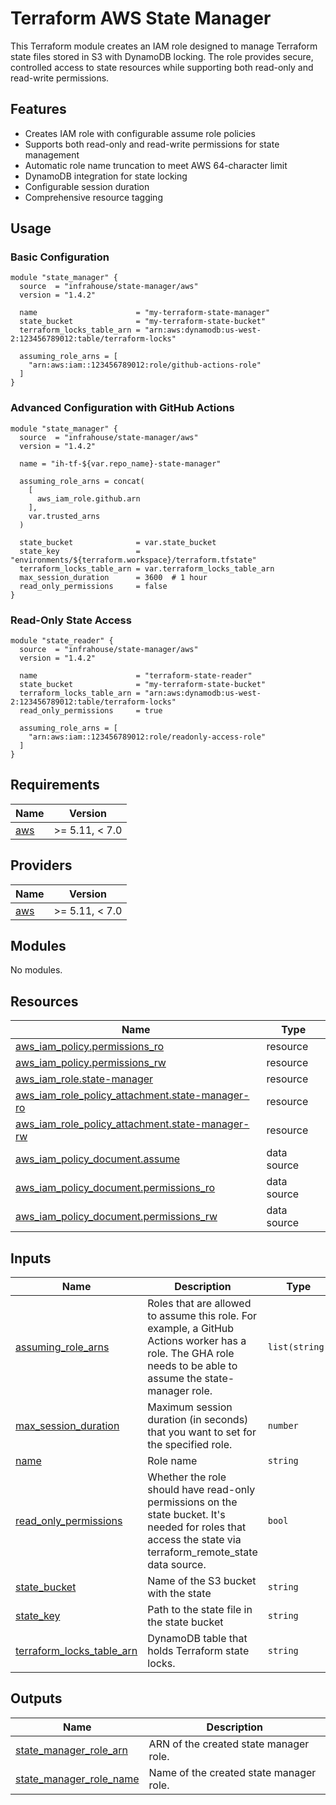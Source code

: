 # Terraform AWS State Manager

This Terraform module creates an IAM role designed to manage Terraform state files stored in S3 with DynamoDB locking.
The role provides secure, controlled access to state resources while supporting both read-only and read-write permissions.

## Features

- Creates IAM role with configurable assume role policies
- Supports both read-only and read-write permissions for state management
- Automatic role name truncation to meet AWS 64-character limit
- DynamoDB integration for state locking
- Configurable session duration
- Comprehensive resource tagging

## Usage

### Basic Configuration
```hcl
module "state_manager" {
  source  = "infrahouse/state-manager/aws"
  version = "1.4.2"

  name                      = "my-terraform-state-manager"
  state_bucket              = "my-terraform-state-bucket"
  terraform_locks_table_arn = "arn:aws:dynamodb:us-west-2:123456789012:table/terraform-locks"

  assuming_role_arns = [
    "arn:aws:iam::123456789012:role/github-actions-role"
  ]
}
```

### Advanced Configuration with GitHub Actions
```hcl
module "state_manager" {
  source  = "infrahouse/state-manager/aws"
  version = "1.4.2"

  name = "ih-tf-${var.repo_name}-state-manager"

  assuming_role_arns = concat(
    [
      aws_iam_role.github.arn
    ],
    var.trusted_arns
  )

  state_bucket              = var.state_bucket
  state_key                 = "environments/${terraform.workspace}/terraform.tfstate"
  terraform_locks_table_arn = var.terraform_locks_table_arn
  max_session_duration      = 3600  # 1 hour
  read_only_permissions     = false
}
```

### Read-Only State Access
```hcl
module "state_reader" {
  source  = "infrahouse/state-manager/aws"
  version = "1.4.2"

  name                      = "terraform-state-reader"
  state_bucket              = "my-terraform-state-bucket" 
  terraform_locks_table_arn = "arn:aws:dynamodb:us-west-2:123456789012:table/terraform-locks"
  read_only_permissions     = true

  assuming_role_arns = [
    "arn:aws:iam::123456789012:role/readonly-access-role"
  ]
}
```
## Requirements

| Name | Version |
|------|---------|
| <a name="requirement_aws"></a> [aws](#requirement\_aws) | >= 5.11, < 7.0 |

## Providers

| Name | Version |
|------|---------|
| <a name="provider_aws"></a> [aws](#provider\_aws) | >= 5.11, < 7.0 |

## Modules

No modules.

## Resources

| Name | Type |
|------|------|
| [aws_iam_policy.permissions_ro](https://registry.terraform.io/providers/hashicorp/aws/latest/docs/resources/iam_policy) | resource |
| [aws_iam_policy.permissions_rw](https://registry.terraform.io/providers/hashicorp/aws/latest/docs/resources/iam_policy) | resource |
| [aws_iam_role.state-manager](https://registry.terraform.io/providers/hashicorp/aws/latest/docs/resources/iam_role) | resource |
| [aws_iam_role_policy_attachment.state-manager-ro](https://registry.terraform.io/providers/hashicorp/aws/latest/docs/resources/iam_role_policy_attachment) | resource |
| [aws_iam_role_policy_attachment.state-manager-rw](https://registry.terraform.io/providers/hashicorp/aws/latest/docs/resources/iam_role_policy_attachment) | resource |
| [aws_iam_policy_document.assume](https://registry.terraform.io/providers/hashicorp/aws/latest/docs/data-sources/iam_policy_document) | data source |
| [aws_iam_policy_document.permissions_ro](https://registry.terraform.io/providers/hashicorp/aws/latest/docs/data-sources/iam_policy_document) | data source |
| [aws_iam_policy_document.permissions_rw](https://registry.terraform.io/providers/hashicorp/aws/latest/docs/data-sources/iam_policy_document) | data source |

## Inputs

| Name | Description | Type | Default | Required |
|------|-------------|------|---------|:--------:|
| <a name="input_assuming_role_arns"></a> [assuming\_role\_arns](#input\_assuming\_role\_arns) | Roles that are allowed to assume this role. For example, a GitHub Actions worker has a role. The GHA role needs to be able to assume the state-manager role. | `list(string)` | n/a | yes |
| <a name="input_max_session_duration"></a> [max\_session\_duration](#input\_max\_session\_duration) | Maximum session duration (in seconds) that you want to set for the specified role. | `number` | `43200` | no |
| <a name="input_name"></a> [name](#input\_name) | Role name | `string` | n/a | yes |
| <a name="input_read_only_permissions"></a> [read\_only\_permissions](#input\_read\_only\_permissions) | Whether the role should have read-only permissions on the state bucket. It's needed for roles that access the state via terraform\_remote\_state data source. | `bool` | `false` | no |
| <a name="input_state_bucket"></a> [state\_bucket](#input\_state\_bucket) | Name of the S3 bucket with the state | `string` | n/a | yes |
| <a name="input_state_key"></a> [state\_key](#input\_state\_key) | Path to the state file in the state bucket | `string` | `"terraform.tfstate"` | no |
| <a name="input_terraform_locks_table_arn"></a> [terraform\_locks\_table\_arn](#input\_terraform\_locks\_table\_arn) | DynamoDB table that holds Terraform state locks. | `string` | n/a | yes |

## Outputs

| Name | Description |
|------|-------------|
| <a name="output_state_manager_role_arn"></a> [state\_manager\_role\_arn](#output\_state\_manager\_role\_arn) | ARN of the created state manager role. |
| <a name="output_state_manager_role_name"></a> [state\_manager\_role\_name](#output\_state\_manager\_role\_name) | Name of the created state manager role. |
